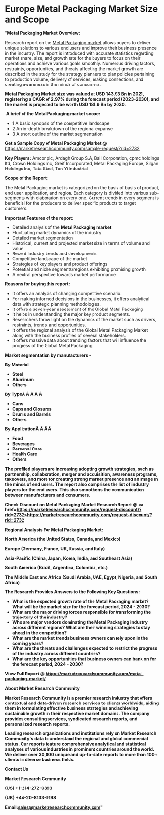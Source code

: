 # Europe Metal Packaging Market Size and Scope 
"<strong>Metal Packaging Market Overview:</strong>

Research report on the <a href=https://marketresearchcommunity.com/metal-packaging-market/>Metal Packaging market</a> allows buyers to deliver unique solutions to various end users and improve their business presence in the industry. The report is introduced with accurate statistics regarding market share, size, and growth rate for the buyers to focus on their operations and achieve various goals smoothly. Numerous driving factors, restraints, opportunities, and threats affecting the market growth are described in the study for the strategy planners to plan policies pertaining to production volume, delivery of services, making connections, and creating awareness in the minds of consumers.

<strong>Metal Packaging Market size was valued at USD 143.93 Bn in 2021, registering a CAGR of 2.97% during the forecast period (2023-2030), and the market is projected to be worth USD 181.9 Bn by 2030.</strong>

 <Strong>A brief of the Metal Packaging market scope:</Strong>
<ul>
 <li>1  A basic synopsis of the competitive landscape</li>
 <li>2  An in-depth breakdown of the regional expanse</li>
 <li>3  A short outline of the market segmentation</li>
</ul>
<strong>Get a Sample Copy of Metal Packaging Market @ </b></strong><a href=https://marketresearchcommunity.com/sample-request/?rid=2732><u>https://marketresearchcommunity.com/sample-request/?rid=2732</u></a>

<strong>Key Players:</strong> 
Amcor plc, Ardagh Group S.A, Ball Corporation, cpmc holdings ltd, Crown Holdings Inc, Greif Incorporated, Metal Packaging Europe, Silgan Holdings Inc, Tata Steel, Ton Yi Industrial

<strong>Scope of the Report:</strong>

The Metal Packaging market is categorized on the basis of basis of product, end user, application, and region. Each category is divided into various sub-segments with elaboration on every one. Current trends in every segment is beneficial for the producers to deliver specific products to target customers.

<strong><b>Important Features of the report:</b></strong>
<ul>
  <li>Detailed analysis of the <strong><b>Metal Packaging </b></strong><strong><b>market</b></strong></li>
  <li>Fluctuating market dynamics of the industry</li>
  <li>Detailed market segmentation</li>
  <li>Historical, current and projected market size in terms of volume and value</li>
  <li>Recent industry trends and developments</li>
  <li>Competitive landscape of the market</li>
  <li>Strategies of key players and product offerings</li>
  <li>Potential and niche segments/regions exhibiting promising growth</li>
  <li>A neutral perspective towards market performance</li>
</ul>
<strong><b>Reasons for buying this report:</b></strong>
<ul>
  <li>It offers an analysis of changing competitive scenario.</li>
  <li>For making informed decisions in the businesses, it offers analytical data with strategic planning methodologies.</li>
  <li>It offers a seven-year assessment of the Global Metal Packaging</li>
  <li>It helps in understanding the major key product segments.</li>
  <li>Researchers throw light on the dynamics of the market such as drivers, restraints, trends, and opportunities.</li>
  <li>It offers the regional analysis of the Global Metal Packaging Market along with the business profiles of several stakeholders.</li>
  <li>It offers massive data about trending factors that will influence the progress of the Global Metal Packaging</li>
</ul>

<strong>Market segmentation by manufacturers -</strong>


<strong><strong>By Material </strong></h4>
<ul>
 	<li>Steel</li>
 	<li>Aluminum</li>
 	<li>Others</li>
</ul>
<strong><strong>By TypeÂ Â Â Â Â  </strong></h4>
<ul>
 	<li>Cans</li>
 	<li>Caps and Closures</li>
 	<li>Drums and Barrels</li>
 	<li>Others</li>
</ul>
<strong><strong>By ApplicationÂ Â Â Â  </strong></h4>
<ul>
 	<li>Food</li>
 	<li>Beverages</li>
 	<li>Personal Care</li>
 	<li>Health Care</li>
 	<li>Others</li>
</ul>

The profiled players are increasing adopting growth strategies, such as partnership, collaboration, merger and acquisition, awareness programs, takeovers, and more for creating strong market presence and an image in the minds of end users. The report also comprises the list of industry players for the end users. This also smoothens the communication between manufacturers and consumers.

<strong><b>Check Discount on Metal Packaging Market Research Report @ </b></strong><a href=https://marketresearchcommunity.com/request-discount/?rid=2732><u>https://marketresearchcommunity.com/request-discount/?rid=2732</u></a>

<strong>Regional Analysis For Metal Packaging Market:</strong>

<strong>North America</strong> (the United States, Canada, and Mexico)

<strong>Europe</strong> (Germany, France, UK, Russia, and Italy)

<strong>Asia-Pacific</strong> (China, Japan, Korea, India, and Southeast Asia)

<strong>South America</strong> (Brazil, Argentina, Colombia, etc.)

<strong>The Middle East and Africa</strong> (Saudi Arabia, UAE, Egypt, Nigeria, and South Africa)

<strong>The Research Provides Answers to the Following Key Questions:</strong>
<ul>
 	<li>What is the expected growth rate of the Metal Packaging market? What will be the market size for the forecast period, 2024 - 2030?</li>
 	<li>What are the major driving forces responsible for transforming the trajectory of the industry?</li>
 	<li>Who are major vendors dominating the Metal Packaging industry across different regions? What are their winning strategies to stay ahead in the competition?</li>
 	<li>What are the market trends business owners can rely upon in the coming years?</li>
 	<li>What are the threats and challenges expected to restrict the progress of the industry across different countries?</li>
 	<li>What are the key opportunities that business owners can bank on for the forecast period, 2024 - 2030?</li>
</ul>

<strong>View Full Report @</strong> <a href=https://marketresearchcommunity.com/metal-packaging-market/>https://marketresearchcommunity.com/metal-packaging-market/</a>

<strong>About Market Research Community</strong>

Market Research Community is a premier research industry that offers contextual and data-driven research services to clients worldwide, aiding them in formulating effective business strategies and achieving sustainable growth in their respective market domains. The company provides consulting services, syndicated research reports, and personalized research reports.

Leading research organizations and institutions rely on Market Research Community's data to understand the regional and global commercial status. Our reports feature comprehensive analytical and statistical analyses of various industries in prominent countries around the world. We deliver over 30,000 unique and up-to-date reports to more than 100+ clients in diverse business fields.

<strong>Contact Us</strong>

<strong>Market Research Community</strong>

(US) +1-214-272-0393

(UK) +44-20-8133-9198

<strong>Email:</strong>sales@marketresearchcommunity.com"
